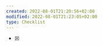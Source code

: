 ```yaml
---
created: 2022-08-01T21:20:56+02:00
modified: 2022-08-01T21:23:05+02:00
type: Checklist
---
```


- [x] 
